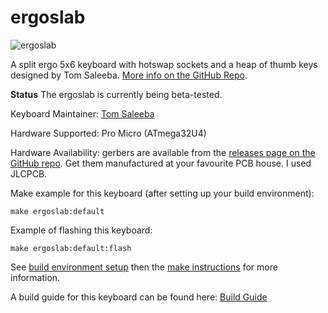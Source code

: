 ergoslab
====

![ergoslab](https://raw.githubusercontent.com/tomsaleeba/ergoslab/master/render-pcb.png)


A split ergo 5x6 keyboard with hotswap sockets and a heap of thumb keys designed
by Tom Saleeba. [More info on the GitHub
Repo](https://github.com/tomsaleeba/ergoslab).

**Status** The ergoslab is currently being beta-tested.

Keyboard Maintainer: [Tom Saleeba](https://github.com/tomsaleeba)

Hardware Supported: Pro Micro (ATmega32U4)

Hardware Availability: gerbers are available from the [releases page on the
GitHub repo](https://github.com/tomsaleeba/ergoslab/releases). Get them
manufactured at your favourite PCB house. I used JLCPCB.


Make example for this keyboard (after setting up your build environment):

    make ergoslab:default

Example of flashing this keyboard:

    make ergoslab:default:flash

See [build environment setup](https://docs.qmk.fm/#/getting_started_build_tools)
then the [make instructions](https://docs.qmk.fm/#/getting_started_make_guide)
for more information.

A build guide for this keyboard can be found here: [Build
Guide](https://github.com/tomsaleeba/ergoslab/blob/master/build-guide.md)
